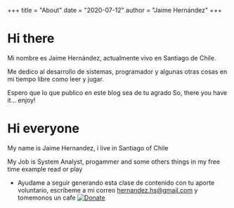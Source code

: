 +++
title = "About"
date = "2020-07-12"
author = "Jaime Hernández"
+++

# Hi there
Mi nombre es Jaime Hernández, actualmente vivo en Santiago de Chile.

Me dedico al desarrollo de sistemas, programador y algunas otras cosas en mi tiempo libre como leer y jugar.

Espero que lo que publico en este blog sea de tu agrado
So, there you have it... enjoy!

# Hi everyone

My name is Jaime Hernandez, i live in Santiago of Chile

My Job is System Analyst, progammer and some others things in my free time example read or play

* Ayudame a seguir generando esta clase de contenido con tu aporte voluntario, escribeme a mi correo hernandez.hs@gmail.com y tomemonos un cafe 
[![Donate](https://img.shields.io/badge/Donate-PayPal-green.svg)](https://www.paypal.com/donate/?hosted_button_id=AHPZLS6ZR2A7S)